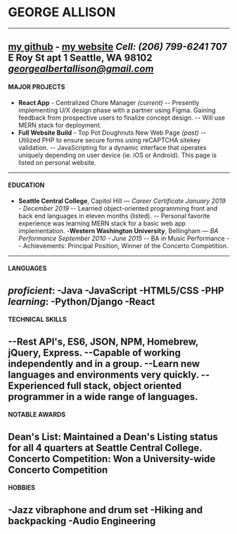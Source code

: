 GEORGE ALLISON 
==============
---
[my github](https://github.com/joji-harada) - [my website](http://www.jojiwebdesigns.com)
*Cell: (206) 799-6241*
707 E Roy St apt 1
Seattle, WA 98102
*georgealbertallison@gmail.com*
---
#### MAJOR PROJECTS
- **React App** - Centralized Chore Manager *(current)* 
--  Presently implementing U/X design phase with a partner using Figma. Gaining feedback from prospective users to finalize concept design.
--  Will use MERN stack for deployment.
- **Full Website Build** - Top Pot Doughnuts New Web Page *(past)*
-- Utilized PHP to ensure secure forms using reCAPTCHA sitekey validation.
-- JavaScripting for a dynamic interface that operates uniquely depending on user device (ie. iOS or Android). This page is listed on personal website.
---
#### EDUCATION
- **Seattle Central College**, Capitol Hill — *Career Certificate*
*January 2019 - December 2019*
-- Learned object-oriented programming front and back end languages in eleven months (listed).
-- Personal favorite experience was learning MERN stack for a basic web  app implementation.
-**Western Washington University**, Bellingham — *BA Performance*
*September 2010 - June 2015*
-- BA in Music Performance
-- Achievements: Principal Position, Winner of the Concerto Competition.
---
#### LANGUAGES  
***proficient***:
-Java
-JavaScript
-HTML5/CSS
-PHP
***learning***:
-Python/Django
-React
---
#### TECHNICAL SKILLS
--Rest API's, ES6, JSON, NPM, Homebrew, jQuery, Express.
--Capable of working independently and in a group.
--Learn new languages and environments very quickly.
--Experienced full stack, object oriented programmer in a wide range of languages.
---
#### NOTABLE AWARDS
**Dean's List**: 
Maintained a Dean's Listing status for all 4 quarters at Seattle Central College.
**Concerto Competition**:
Won a University-wide Concerto Competition
---
#### HOBBIES
-Jazz vibraphone and drum set
-Hiking and backpacking
-Audio Engineering
---